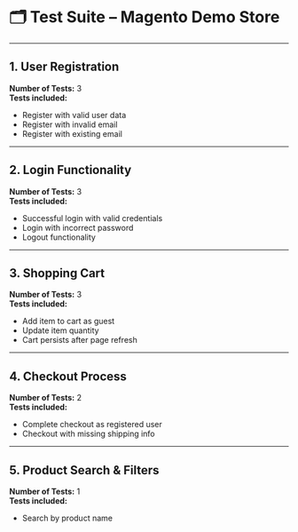 # 🗂 Test Suite – Magento Demo Store

---

## 1. User Registration
**Number of Tests:** 3  
**Tests included:**  
- Register with valid user data  
- Register with invalid email  
- Register with existing email  

---

## 2. Login Functionality
**Number of Tests:** 3  
**Tests included:**  
- Successful login with valid credentials  
- Login with incorrect password  
- Logout functionality  

---

## 3. Shopping Cart
**Number of Tests:** 3  
**Tests included:**  
- Add item to cart as guest  
- Update item quantity  
- Cart persists after page refresh  

---

## 4. Checkout Process
**Number of Tests:** 2  
**Tests included:**  
- Complete checkout as registered user  
- Checkout with missing shipping info  

---

## 5. Product Search & Filters
**Number of Tests:** 1  
**Tests included:**  
- Search by product name  
